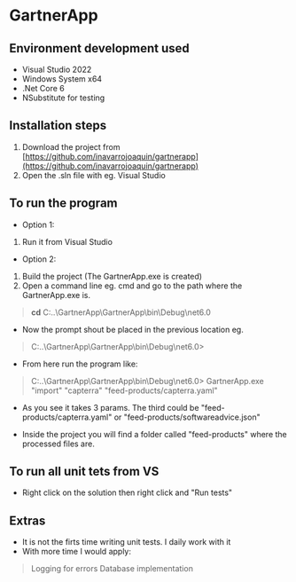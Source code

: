 # GartnerApp

## Environment development used
- Visual Studio 2022
- Windows System x64
- .Net Core 6
- NSubstitute for testing

## Installation steps
 1) Download the project from [https://github.com/inavarrojoaquin/gartnerapp](https://github.com/inavarrojoaquin/gartnerapp) 
 2) Open the .sln file with eg. Visual Studio

## To run the program
- Option 1:
 1) Run it from Visual Studio

- Option 2:
 1) Build the project (The GartnerApp.exe is created)
 2) Open a command line eg. cmd and go to the path where the GartnerApp.exe is.  
> **cd** C:\..\GartnerApp\GartnerApp\bin\Debug\net6.0

- Now the prompt shout be placed in the previous location eg.
> C:\..\GartnerApp\GartnerApp\bin\Debug\net6.0>

- From here run the program like:
> C:\..\GartnerApp\GartnerApp\bin\Debug\net6.0> GartnerApp.exe "import" "capterra" "feed-products/capterra.yaml"

- As you see it takes 3 params. The third could be "feed-products/capterra.yaml" or "feed-products/softwareadvice.json"

- Inside the project you will find a folder called "feed-products" where the processed files are.

## To run all unit tets from VS
- Right click on the solution then right click and "Run tests"

## Extras
- It is not the firts time writing unit tests. I daily work with it
- With more time I would apply:
> Logging for errors
Database implementation
